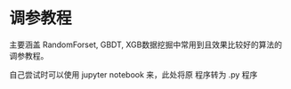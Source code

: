 # 调参教程
主要涵盖 RandomForset, GBDT, XGB数据挖掘中常用到且效果比较好的算法的调参教程。

自己尝试时可以使用 jupyter notebook 来，此处将原 程序转为 .py 程序
